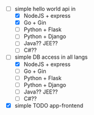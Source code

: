 - [ ] simple hello world api in
    - [x] NodeJS + express
    - [x] Go + Gin
    - [ ] Python + Flask
    - [ ] Python + Django
    - [ ] Java?? JEE??
    - [ ] C#??
- [ ] simple DB access in all langs
    - [x] NodeJS + express
    - [ ] Go + Gin
    - [ ] Python + Flask
    - [ ] Python + Django
    - [ ] Java?? JEE??
    - [ ] C#??
- [x] simple TODO app-frontend
